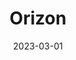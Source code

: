 ---
title: Orizon
thumbnail: "/assets/images/project-2.png"
date: 2023-03-01
category: Web development
---